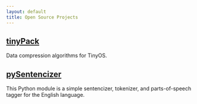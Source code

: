 ```yaml
---
layout: default
title: Open Source Projects
---
```


[tinyPack](http://matthew.tancreti.net/tinyPack.html) 
------------------------------------------------------

Data compression algorithms for TinyOS.

[pySentencizer](http://matthew.tancreti.net/pySentencizer.html) 
----------------------------------------------------------------

This Python module is a simple sentencizer, tokenizer, and parts-of-speech tagger for the English language.
